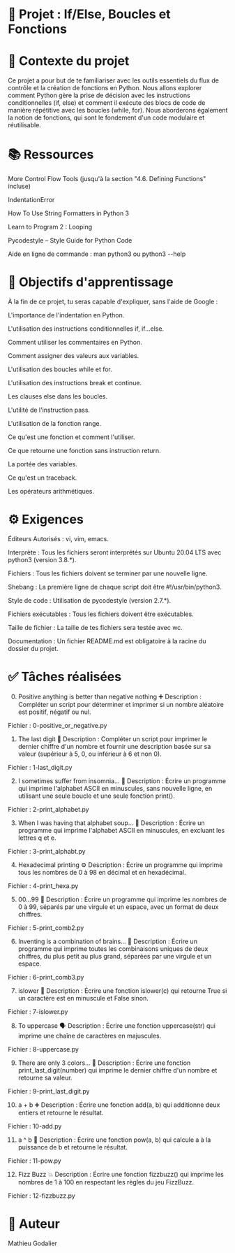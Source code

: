 # 🐍 Projet : If/Else, Boucles et Fonctions

# 📖 Contexte du projet
Ce projet a pour but de te familiariser avec les outils essentiels du flux de contrôle et la création de fonctions en Python. Nous allons explorer comment Python gère la prise de décision avec les instructions conditionnelles (if, else) et comment il exécute des blocs de code de manière répétitive avec les boucles (while, for). Nous aborderons également la notion de fonctions, qui sont le fondement d'un code modulaire et réutilisable.

# 📚 Ressources
More Control Flow Tools (jusqu'à la section "4.6. Defining Functions" incluse)

IndentationError

How To Use String Formatters in Python 3

Learn to Program 2 : Looping

Pycodestyle – Style Guide for Python Code

Aide en ligne de commande : man python3 ou python3 --help

# 🎯 Objectifs d'apprentissage
À la fin de ce projet, tu seras capable d'expliquer, sans l'aide de Google :

L'importance de l'indentation en Python.

L'utilisation des instructions conditionnelles if, if...else.

Comment utiliser les commentaires en Python.

Comment assigner des valeurs aux variables.

L'utilisation des boucles while et for.

L'utilisation des instructions break et continue.

Les clauses else dans les boucles.

L'utilité de l'instruction pass.

L'utilisation de la fonction range.

Ce qu'est une fonction et comment l'utiliser.

Ce que retourne une fonction sans instruction return.

La portée des variables.

Ce qu'est un traceback.

Les opérateurs arithmétiques.

# ⚙️ Exigences
Éditeurs Autorisés : vi, vim, emacs.

Interprète : Tous les fichiers seront interprétés sur Ubuntu 20.04 LTS avec python3 (version 3.8.*).

Fichiers : Tous les fichiers doivent se terminer par une nouvelle ligne.

Shebang : La première ligne de chaque script doit être #!/usr/bin/python3.

Style de code : Utilisation de pycodestyle (version 2.7.*).

Fichiers exécutables : Tous les fichiers doivent être exécutables.

Taille de fichier : La taille de tes fichiers sera testée avec wc.

Documentation : Un fichier README.md est obligatoire à la racine du dossier du projet.

# ✅ Tâches réalisées
0. Positive anything is better than negative nothing ➕
Description : Compléter un script pour déterminer et imprimer si un nombre aléatoire est positif, négatif ou nul.

Fichier : 0-positive_or_negative.py

1. The last digit 🔢
Description : Compléter un script pour imprimer le dernier chiffre d'un nombre et fournir une description basée sur sa valeur (supérieur à 5, 0, ou inférieur à 6 et non 0).

Fichier : 1-last_digit.py

2. I sometimes suffer from insomnia... 🔡
Description : Écrire un programme qui imprime l'alphabet ASCII en minuscules, sans nouvelle ligne, en utilisant une seule boucle et une seule fonction print().

Fichier : 2-print_alphabet.py

3. When I was having that alphabet soup... 🚫
Description : Écrire un programme qui imprime l'alphabet ASCII en minuscules, en excluant les lettres q et e.

Fichier : 3-print_alphabt.py

4. Hexadecimal printing ⚙️
Description : Écrire un programme qui imprime tous les nombres de 0 à 98 en décimal et en hexadécimal.

Fichier : 4-print_hexa.py

5. 00...99 💯
Description : Écrire un programme qui imprime les nombres de 0 à 99, séparés par une virgule et un espace, avec un format de deux chiffres.

Fichier : 5-print_comb2.py

6. Inventing is a combination of brains... 🧠
Description : Écrire un programme qui imprime toutes les combinaisons uniques de deux chiffres, du plus petit au plus grand, séparées par une virgule et un espace.

Fichier : 6-print_comb3.py

7. islower 🧐
Description : Écrire une fonction islower(c) qui retourne True si un caractère est en minuscule et False sinon.

Fichier : 7-islower.py

8. To uppercase 🗣️
Description : Écrire une fonction uppercase(str) qui imprime une chaîne de caractères en majuscules.

Fichier : 8-uppercase.py

9. There are only 3 colors... 🌈
Description : Écrire une fonction print_last_digit(number) qui imprime le dernier chiffre d'un nombre et retourne sa valeur.

Fichier : 9-print_last_digit.py

10. a + b ➕
Description : Écrire une fonction add(a, b) qui additionne deux entiers et retourne le résultat.

Fichier : 10-add.py

11. a ^ b 🚀
Description : Écrire une fonction pow(a, b) qui calcule a à la puissance de b et retourne le résultat.

Fichier : 11-pow.py

12. Fizz Buzz 💥
Description : Écrire une fonction fizzbuzz() qui imprime les nombres de 1 à 100 en respectant les règles du jeu FizzBuzz.

Fichier : 12-fizzbuzz.py

# 👤 Auteur
Mathieu Godalier